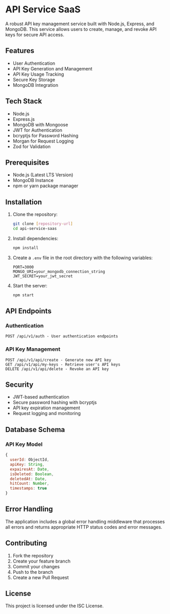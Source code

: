 # API Service SaaS

A robust API key management service built with Node.js, Express, and MongoDB. This service allows users to create, manage, and revoke API keys for secure API access.

## Features

- User Authentication
- API Key Generation and Management
- API Key Usage Tracking
- Secure Key Storage
- MongoDB Integration

## Tech Stack

- Node.js
- Express.js
- MongoDB with Mongoose
- JWT for Authentication
- bcryptjs for Password Hashing
- Morgan for Request Logging
- Zod for Validation

## Prerequisites

- Node.js (Latest LTS Version)
- MongoDB Instance
- npm or yarn package manager

## Installation

1. Clone the repository:
   ```bash
   git clone [repository-url]
   cd api-service-saas
   ```

2. Install dependencies:
   ```bash
   npm install
   ```

3. Create a `.env` file in the root directory with the following variables:
   ```env
   PORT=3000
   MONGO_URI=your_mongodb_connection_string
   JWT_SECRET=your_jwt_secret
   ```

4. Start the server:
   ```bash
   npm start
   ```

## API Endpoints

### Authentication

```
POST /api/v1/auth - User authentication endpoints
```

### API Key Management

```
POST /api/v1/api/create - Generate new API key
GET /api/v1/api/my-keys - Retrieve user's API keys
DELETE /api/v1/api/delete - Revoke an API key
```

## Security

- JWT-based authentication
- Secure password hashing with bcryptjs
- API key expiration management
- Request logging and monitoring

## Database Schema

### API Key Model

```javascript
{
  userId: ObjectId,
  apiKey: String,
  expairesAt: Date,
  isDeleted: Boolean,
  deletedAt: Date,
  hitCount: Number,
  timestamps: true
}
```

## Error Handling

The application includes a global error handling middleware that processes all errors and returns appropriate HTTP status codes and error messages.

## Contributing

1. Fork the repository
2. Create your feature branch
3. Commit your changes
4. Push to the branch
5. Create a new Pull Request

## License

This project is licensed under the ISC License.